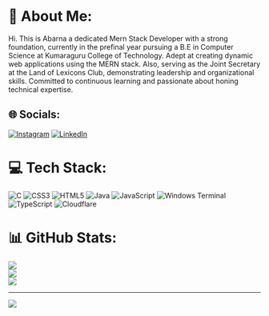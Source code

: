 # 💫 About Me:
Hi. This is Abarna a dedicated Mern Stack Developer with a strong foundation, currently in the prefinal year pursuing a B.E in Computer Science at Kumaraguru College of Technology. Adept at creating dynamic web applications using the MERN stack. Also, serving as the Joint Secretary at the Land of Lexicons Club, demonstrating leadership and organizational skills. Committed to continuous learning and passionate about honing technical expertise.


## 🌐 Socials:
[![Instagram](https://img.shields.io/badge/Instagram-%23E4405F.svg?logo=Instagram&logoColor=white)](https://instagram.com/abarna0202) [![LinkedIn](https://img.shields.io/badge/LinkedIn-%230077B5.svg?logo=linkedin&logoColor=white)](https://linkedin.com/in/abarnav) 

# 💻 Tech Stack:
![C](https://img.shields.io/badge/c-%2300599C.svg?style=for-the-badge&logo=c&logoColor=white) ![CSS3](https://img.shields.io/badge/css3-%231572B6.svg?style=for-the-badge&logo=css3&logoColor=white) ![HTML5](https://img.shields.io/badge/html5-%23E34F26.svg?style=for-the-badge&logo=html5&logoColor=white) ![Java](https://img.shields.io/badge/java-%23ED8B00.svg?style=for-the-badge&logo=openjdk&logoColor=white) ![JavaScript](https://img.shields.io/badge/javascript-%23323330.svg?style=for-the-badge&logo=javascript&logoColor=%23F7DF1E) ![Windows Terminal](https://img.shields.io/badge/Windows%20Terminal-%234D4D4D.svg?style=for-the-badge&logo=windows-terminal&logoColor=white) ![TypeScript](https://img.shields.io/badge/typescript-%23007ACC.svg?style=for-the-badge&logo=typescript&logoColor=white) ![Cloudflare](https://img.shields.io/badge/Cloudflare-F38020?style=for-the-badge&logo=Cloudflare&logoColor=white)
# 📊 GitHub Stats:
![](https://github-readme-stats.vercel.app/api?username=abarnavelusamy&theme=dark&hide_border=false&include_all_commits=true)<br/>
![](https://github-readme-streak-stats.herokuapp.com/?user=abarnavelusamy&theme=dark&hide_border=false)<br/>
![](https://github-readme-stats.vercel.app/api/top-langs/?username=abarnavelusamy&theme=dark&hide_border=false&include_all_commits=true&layout=compact)

---
[![](https://visitcount.itsvg.in/api?id=abarnavelusamy&icon=0&color=0)](https://visitcount.itsvg.in)

<!-- Proudly created with GPRM ( https://gprm.itsvg.in ) -->

